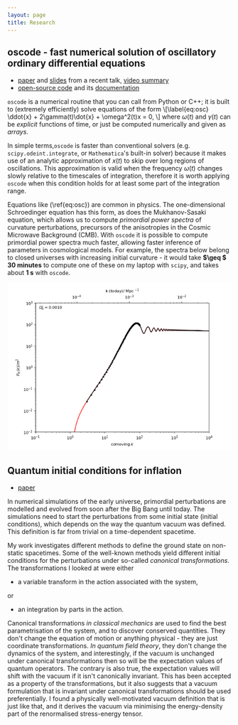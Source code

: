 ```yaml
---
layout: page
title: Research
---
```


## oscode - fast numerical solution of **osc**illatory **o**rdinary **d**ifferential **e**quations

- [paper](https://arxiv.org/pdf/1906.01421.pdf) and [slides](https://fruzsinaagocs.github.io/images/IoA_Wednesday_talk.pdf) from a recent talk, [video summary](https://www.youtube.com/watch?v=u7E82j8UIM4)
- [open-source code](https://github.com/fruzsinaagocs/oscode) and its
  [documentation](https://oscode.readthedocs.io/en/latest/introduction.html)

`oscode` is a numerical routine that you can call from Python or C++; it is
built to (extremely efficiently) solve equations of the form \\[\label{eq:osc}
\ddot{x} + 2\gamma(t)\dot{x} + \omega^2(t)x = 0, \\] where $\omega(t)$ and
$\gamma(t)$ can be *explicit* functions of time, or just be computed numerically
and given as *arrays*.

In simple terms,`oscode` is faster than conventional solvers (e.g. `scipy.odeint.integrate`, or
`Mathematica`'s built-in solver) because it makes use of an analytic
approximation of $x(t)$ to skip over long regions of oscillations. This
approximation is valid when the frequency $\omega(t)$ changes slowly relative to
the timescales of integration, therefore it is worth applying `oscode` when this
condition holds for at least some part of the integration range.

Equations like (\ref{eq:osc}) are common in physics. The one-dimensional
Schroedinger equation has this form, as does the Mukhanov-Sasaki equation, which
allows us to compute *primordial power spectra* of curvature perturbations,
precursors of the anisotropies in the Cosmic Microwave Background (CMB). With `oscode`
it is possible to compute primordial power spectra much faster, allowing faster
inference of parameters in cosmological models. For example, the spectra below
belong to closed universes with increasing initial curvature - it would take
**$\geq $** **30 minutes** to compute one of these on my laptop with `scipy`, and
takes about **1 s** with `oscode`.

![gif of primordial power spectra](images/spectra.gif)


## Quantum initial conditions for inflation

- [paper](https://arxiv.org/abs/2002.07042) 

In numerical simulations of the early universe, primordial perturbations are
modelled and evolved from soon after the Big Bang until today. The simulations need to start the perturbations from some initial state (initial conditions), which depends on the way the quantum vacuum was defined. This definition is far from trivial on a time-dependent spacetime.

My work investigates different methods to define the ground
state on non-static spacetimes. Some of the well-known methods yield
different initial conditions for the perturbations under so-called *canonical transformations*.
The transformations I looked at were either 

- a variable transform in the action associated with the system,

or 

- an integration by parts in the action.

Canonical transformations *in classical mechanics* are used to find the best
parametrisation of the system, and to discover conserved quantities. They don't
change the equation of motion or anything physical - they are just coordinate
transformations. *In quantum field theory*, they don't change the dynamics of
the system, and interestingly, if the vacuum is unchanged under canonical
transformations then so will be the expectation values of quantum operators. The
contrary is also true, the expectation values will shift with the vacuum if it
isn't canonically invariant. 
This has been accepted as a property of the transformations, but it also
suggests that a vacuum formulation that is invariant under canonical
transformations should be used preferentially. I found a physically
well-motivated vacuum definition that is just like that, and it derives the
vacuum via minimising the energy-density part of the renormalised stress-energy
tensor.  
